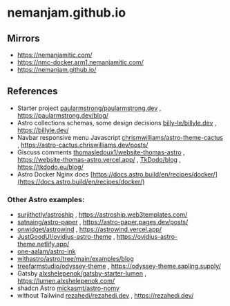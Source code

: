 # nemanjam.github.io

## Mirrors

- https://nemanjamitic.com/
- https://nmc-docker.arm1.nemanjamitic.com/
- https://nemanjam.github.io/

## References

- Starter project [paularmstrong/paularmstrong.dev](https://github.com/paularmstrong/paularmstrong.dev) , https://paularmstrong.dev/blog/
- Astro collections schemas, some design decisions [billy-le/billyle.dev](https://github.com/billy-le/billyle.dev) , https://billyle.dev/
- Navbar responsive menu Javascript [chrismwilliams/astro-theme-cactus](https://github.com/chrismwilliams/astro-theme-cactus) , https://astro-cactus.chriswilliams.dev/posts/
- Giscuss comments [thomasledoux1/website-thomas-astro](https://github.com/thomasledoux1/website-thomas-astro) , https://website-thomas-astro.vercel.app/ , [TkDodo/blog](https://github.com/TkDodo/blog) , https://tkdodo.eu/blog/
- Astro Docker Nginx docs [https://docs.astro.build/en/recipes/docker/](https://docs.astro.build/en/recipes/docker/)

### Other Astro examples:

- [surjithctly/astroship](https://github.com/surjithctly/astroship) , https://astroship.web3templates.com/
- [satnaing/astro-paper](https://github.com/satnaing/astro-paper) , https://astro-paper.pages.dev/posts/
- [onwidget/astrowind](https://github.com/onwidget/astrowind) , https://astrowind.vercel.app/
- [JustGoodUI/ovidius-astro-theme](https://github.com/JustGoodUI/ovidius-astro-theme) , https://ovidius-astro-theme.netlify.app/
- [one-aalam/astro-ink](https://github.com/one-aalam/astro-ink)
- [withastro/astro/tree/main/examples/blog](https://github.com/withastro/astro/tree/main/examples/blog)
- [treefarmstudio/odyssey-theme](https://github.com/treefarmstudio/odyssey-theme) , https://odyssey-theme.sapling.supply/
- Gatsby [alxshelepenok/gatsby-starter-lumen](https://github.com/alxshelepenok/gatsby-starter-lumen) , https://lumen.alxshelepenok.com/
- shadcn Astro [mickasmt/astro-nomy](https://github.com/mickasmt/astro-nomy)
- without Tailwind [rezahedi/rezahedi.dev](https://github.com/rezahedi/rezahedi.dev) , https://rezahedi.dev/

